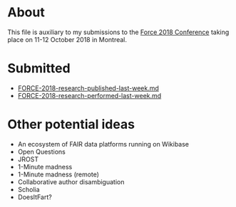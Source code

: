 # About

This file is auxiliary to my submissions to the [Force 2018 Conference](https://www.force11.org/meetings/force2018) taking place on 11-12 October 2018 in Montreal.

# Submitted

* [FORCE-2018-research-published-last-week.md](FORCE-2018-research-published-last-week.md)
* [FORCE-2018-research-performed-last-week.md](FORCE-2018-research-performed-last-week.md)

# Other potential ideas

* An ecosystem of FAIR data platforms running on Wikibase
* Open Questions
* JROST
* 1-Minute madness
* 1-Minute madness (remote)
* Collaborative author disambiguation
* Scholia
* DoesItFart?
